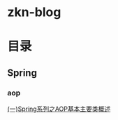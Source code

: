 # zkn-blog
# 目录
## Spring
### aop
  [(一)Spring系列之AOP基本主要类概述](#https://github.com/zhangconan/zkn-blog/blob/master/src/main/java/zkn/spring/aop/(%E4%B8%80)Spring%E7%B3%BB%E5%88%97%E4%B9%8BAOP%E5%9F%BA%E6%9C%AC%E4%B8%BB%E8%A6%81%E7%B1%BB%E6%A6%82%E8%BF%B0.md)
